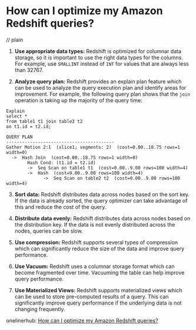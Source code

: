# How can I optimize my Amazon Redshift queries?
// plain

1. **Use appropriate data types:** Redshift is optimized for columnar data storage, so it is important to use the right data types for the columns. For example, use `SMALLINT` instead of `INT` for values that are always less than 32767.

2. **Analyze query plan:** Redshift provides an explain plan feature which can be used to analyze the query execution plan and identify areas for improvement. For example, the following query plan shows that the `join` operation is taking up the majority of the query time:
```
Explain
select *
from table1 t1 join table2 t2
on t1.id = t2.id;

QUERY PLAN
-----------------------------------------
Gather Motion 2:1  (slice1; segments: 2)  (cost=0.00..18.75 rows=1 width=0)
  ->  Hash Join  (cost=0.00..18.75 rows=1 width=0)
        Hash Cond: (t1.id = t2.id)
        ->  Seq Scan on table1 t1  (cost=0.00..9.00 rows=100 width=4)
        ->  Hash  (cost=9.00..9.00 rows=100 width=4)
              ->  Seq Scan on table2 t2  (cost=0.00..9.00 rows=100 width=4)
```

3. **Sort data:** Redshift distributes data across nodes based on the sort key. If the data is already sorted, the query optimizer can take advantage of this and reduce the cost of the query.

4. **Distribute data evenly:** Redshift distributes data across nodes based on the distribution key. If the data is not evenly distributed across the nodes, queries can be slow.

5. **Use compression:** Redshift supports several types of compression which can significantly reduce the size of the data and improve query performance.

6. **Use Vacuum:** Redshift uses a columnar storage format which can become fragmented over time. Vacuuming the table can help improve query performance.

7. **Use Materialized Views:** Redshift supports materialized views which can be used to store pre-computed results of a query. This can significantly improve query performance if the underlying data is not changing frequently.

onelinerhub: [How can I optimize my Amazon Redshift queries?](https://onelinerhub.com/amazon-redshift/how-can-i-optimize-my-amazon-redshift-queries)